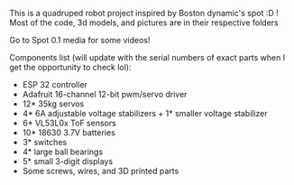 This is a quadruped robot project inspired by Boston dynamic's spot :D !
Most of the code, 3d models, and pictures are in their respective folders

Go to Spot 0.1 media for some videos!

Components list (will update with the serial numbers of exact parts when I get the opportunity to check lol):
- ESP 32 controller
- Adafruit 16-channel 12-bit pwm/servo driver
- 12* 35kg servos
- 4* 6A adjustable voltage stabilizers + 1* smaller voltage stabilizer
- 6* VL53L0x ToF sensors
- 10* 18630 3.7V batteries 
- 3* switches
- 4* large ball bearings
- 5* small 3-digit displays
- Some screws, wires, and 3D printed parts

